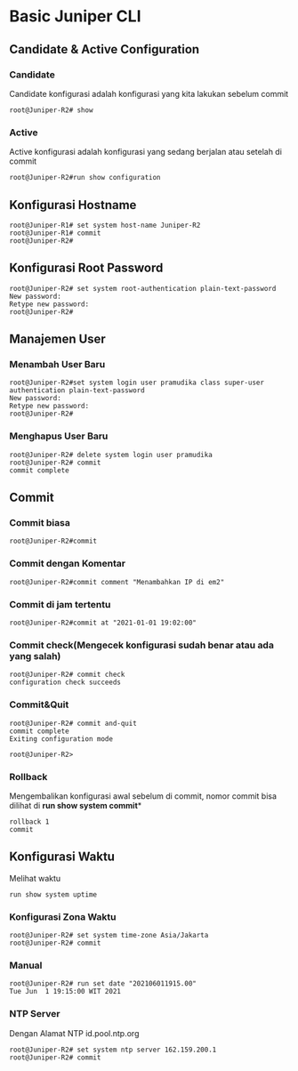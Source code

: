 # Basic Juniper CLI



## Candidate & Active Configuration

### Candidate
Candidate konfigurasi adalah konfigurasi yang kita lakukan sebelum commit

```Shell
root@Juniper-R2# show
```

### Active
Active konfigurasi adalah konfigurasi yang sedang berjalan atau setelah di commit

```Shell
root@Juniper-R2#run show configuration
```
## Konfigurasi Hostname

```Shell
root@Juniper-R1# set system host-name Juniper-R2
root@Juniper-R1# commit 
root@Juniper-R2#
```

## Konfigurasi Root Password

```Shell
root@Juniper-R2# set system root-authentication plain-text-password    
New password:
Retype new password:
root@Juniper-R2#
```

## Manajemen User

### Menambah User Baru

```Shell
root@Juniper-R2#set system login user pramudika class super-user authentication plain-text-password 
New password:
Retype new password:
root@Juniper-R2#
```
### Menghapus User Baru
```Shell
root@Juniper-R2# delete system login user pramudika 
root@Juniper-R2# commit 
commit complete
```

## Commit

### Commit biasa
```Shell
root@Juniper-R2#commit
```

### Commit dengan Komentar

```Shell
root@Juniper-R2#commit comment "Menambahkan IP di em2"
```

### Commit di jam tertentu

```Shell
root@Juniper-R2#commit at "2021-01-01 19:02:00"
```

### Commit check(Mengecek konfigurasi sudah benar atau ada yang salah)

```Shell
root@Juniper-R2# commit check 
configuration check succeeds
```

### Commit&Quit

```Shell
root@Juniper-R2# commit and-quit 
commit complete
Exiting configuration mode

root@Juniper-R2> 
```
### Rollback

Mengembalikan konfigurasi awal sebelum di commit, nomor commit bisa dilihat di **run show system commit***

```Shell
rollback 1
commit
```

## Konfigurasi Waktu 

Melihat waktu

```Shell
run show system uptime
```

### Konfigurasi Zona Waktu
```Shell
root@Juniper-R2# set system time-zone Asia/Jakarta 
root@Juniper-R2# commit
```
 
### Manual
```Shell
root@Juniper-R2# run set date "202106011915.00" 
Tue Jun  1 19:15:00 WIT 2021
```
### NTP Server
Dengan Alamat NTP id.pool.ntp.org
```Shell
root@Juniper-R2# set system ntp server 162.159.200.1 
root@Juniper-R2# commit 
```



